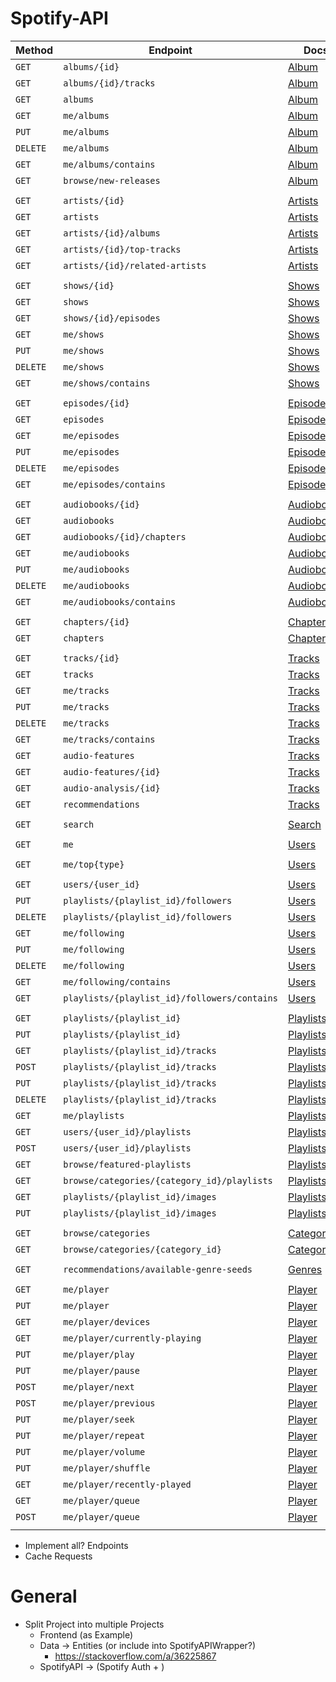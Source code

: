 # Spotify-API

| Method   | Endpoint                                     | Docs                                                                                                                                  | Implemented                                                                  | 
|----------|----------------------------------------------|---------------------------------------------------------------------------------------------------------------------------------------|------------------------------------------------------------------------------|
| `GET`    | `albums/{id}`                                | [Album](https://developer.spotify.com/documentation/web-api/reference/#/operations/get-an-album)                                      | :x:                                                                          | 
| `GET`    | `albums/{id}/tracks`                         | [Album](https://developer.spotify.com/documentation/web-api/reference/#/operations/get-multiple-albums)                               | :x:                                                                          | 
| `GET`    | `albums`                                     | [Album](https://developer.spotify.com/documentation/web-api/reference/#/operations/get-an-albums-tracks)                              | :x:                                                                          | 
| `GET`    | `me/albums`                                  | [Album](https://developer.spotify.com/documentation/web-api/reference/#/operations/get-users-saved-albums)                            | :x:                                                                          | 
| `PUT`    | `me/albums`                                  | [Album](https://developer.spotify.com/documentation/web-api/reference/#/operations/save-albums-user)                                  | :x:                                                                          | 
| `DELETE` | `me/albums`                                  | [Album](https://developer.spotify.com/documentation/web-api/reference/#/operations/remove-albums-user)                                | :x:                                                                          | 
| `GET`    | `me/albums/contains`                         | [Album](https://developer.spotify.com/documentation/web-api/reference/#/operations/check-users-saved-albums)                          | :x:                                                                          | 
| `GET`    | `browse/new-releases`                        | [Album](https://developer.spotify.com/documentation/web-api/reference/#/operations/get-new-releases)                                  | :x:                                                                          |
|||||
| `GET`    | `artists/{id}`                               | [Artists](https://developer.spotify.com/documentation/web-api/reference/#/operations/get-an-artist)                                   | :x:                                                                          |
| `GET`    | `artists`                                    | [Artists](https://developer.spotify.com/documentation/web-api/reference/#/operations/get-multiple-artists)                            | :x:                                                                          |
| `GET`    | `artists/{id}/albums`                        | [Artists](https://developer.spotify.com/documentation/web-api/reference/#/operations/get-an-artists-albums)                           | :x:                                                                          | 
| `GET`    | `artists/{id}/top-tracks`                    | [Artists](https://developer.spotify.com/documentation/web-api/reference/#/operations/get-an-artists-top-tracks)                       | :x:                                                                          | 
| `GET`    | `artists/{id}/related-artists`               | [Artists](https://developer.spotify.com/documentation/web-api/reference/#/operations/get-an-artists-related-artists)                  | :x:                                                                          | 
|||||
| `GET`    | `shows/{id}`                                 | [Shows](https://developer.spotify.com/documentation/web-api/reference/#/operations/get-a-show)                                        | :x:                                                                          |
| `GET`    | `shows`                                      | [Shows](https://developer.spotify.com/documentation/web-api/reference/#/operations/get-multiple-shows)                                | :x:                                                                          |
| `GET`    | `shows/{id}/episodes`                        | [Shows](https://developer.spotify.com/documentation/web-api/reference/#/operations/get-a-shows-episodes)                              | :x:                                                                          |
| `GET`    | `me/shows`                                   | [Shows](https://developer.spotify.com/documentation/web-api/reference/#/operations/get-users-saved-shows)                             | :x:                                                                          |
| `PUT`    | `me/shows`                                   | [Shows](https://developer.spotify.com/documentation/web-api/reference/#/operations/save-shows-user)                                   | :x:                                                                          |
| `DELETE` | `me/shows`                                   | [Shows](https://developer.spotify.com/documentation/web-api/reference/#/operations/remove-shows-user)                                 | :x:                                                                          |
| `GET`    | `me/shows/contains`                          | [Shows](https://developer.spotify.com/documentation/web-api/reference/#/operations/check-users-saved-shows)                           | :x:                                                                          |
|||||
| `GET`    | `episodes/{id}`                              | [Episodes](https://developer.spotify.com/documentation/web-api/reference/#/operations/get-an-episode)                                 | :x:                                                                          |
| `GET`    | `episodes`                                   | [Episodes](https://developer.spotify.com/documentation/web-api/reference/#/operations/get-multiple-episodes)                          | :x:                                                                          |
| `GET`    | `me/episodes`                                | [Episodes](https://developer.spotify.com/documentation/web-api/reference/#/operations/get-users-saved-episodes)                       | :x:                                                                          |
| `PUT`    | `me/episodes`                                | [Episodes](https://developer.spotify.com/documentation/web-api/reference/#/operations/save-episodes-user)                             | :x:                                                                          |
| `DELETE` | `me/episodes`                                | [Episodes](https://developer.spotify.com/documentation/web-api/reference/#/operations/remove-episodes-user)                           | :x:                                                                          |
| `GET`    | `me/episodes/contains`                       | [Episodes](https://developer.spotify.com/documentation/web-api/reference/#/operations/check-users-saved-episodes)                     | :x:                                                                          |
|||||
| `GET`    | `audiobooks/{id}`                            | [Audiobooks](https://developer.spotify.com/documentation/web-api/reference/#/operations/get-an-audiobook)                             | :x:                                                                          |
| `GET`    | `audiobooks`                                 | [Audiobooks](https://developer.spotify.com/documentation/web-api/reference/#/operations/get-multiple-audiobooks)                      | :x:                                                                          |
| `GET`    | `audiobooks/{id}/chapters`                   | [Audiobooks](https://developer.spotify.com/documentation/web-api/reference/#/operations/get-audiobook-chapters)                       | :x:                                                                          |
| `GET`    | `me/audiobooks`                              | [Audiobooks](https://developer.spotify.com/documentation/web-api/reference/#/operations/get-users-saved-audiobooks)                   | :x:                                                                          |
| `PUT`    | `me/audiobooks`                              | [Audiobooks](https://developer.spotify.com/documentation/web-api/reference/#/operations/save-audiobooks-user)                         | :x:                                                                          |
| `DELETE` | `me/audiobooks`                              | [Audiobooks](https://developer.spotify.com/documentation/web-api/reference/#/operations/remove-audiobooks-user)                       | :x:                                                                          |
| `GET`    | `me/audiobooks/contains`                     | [Audiobooks](https://developer.spotify.com/documentation/web-api/reference/#/operations/check-users-saved-audiobooks)                 | :x:                                                                          |
|||||
| `GET`    | `chapters/{id}`                              | [Chapter](https://developer.spotify.com/documentation/web-api/reference/#/operations/get-a-chapter)                                   | :x:                                                                          |
| `GET`    | `chapters`                                   | [Chapter](https://developer.spotify.com/documentation/web-api/reference/#/operations/get-several-chapters)                            | :x:                                                                          |
|||||
| `GET`    | `tracks/{id}`                                | [Tracks](https://developer.spotify.com/documentation/web-api/reference/#/operations/get-track)                                        | :x:                                                                          |
| `GET`    | `tracks`                                     | [Tracks](https://developer.spotify.com/documentation/web-api/reference/#/operations/get-several-tracks)                               | :x:                                                                          |
| `GET`    | `me/tracks`                                  | [Tracks](https://developer.spotify.com/documentation/web-api/reference/#/operations/get-users-saved-tracks)                           | :x:                                                                          |
| `PUT`    | `me/tracks`                                  | [Tracks](https://developer.spotify.com/documentation/web-api/reference/#/operations/save-tracks-user)                                 | :x:                                                                          |
| `DELETE` | `me/tracks`                                  | [Tracks](https://developer.spotify.com/documentation/web-api/reference/#/operations/remove-tracks-user)                               | :x:                                                                          |
| `GET`    | `me/tracks/contains`                         | [Tracks](https://developer.spotify.com/documentation/web-api/reference/#/operations/check-users-saved-tracks)                         | :x:                                                                          |
| `GET`    | `audio-features`                             | [Tracks](https://developer.spotify.com/documentation/web-api/reference/#/operations/get-several-audio-features)                       | :x:                                                                          |
| `GET`    | `audio-features/{id}`                        | [Tracks](https://developer.spotify.com/documentation/web-api/reference/#/operations/get-audio-features)                               | :x:                                                                          |
| `GET`    | `audio-analysis/{id}`                        | [Tracks](https://developer.spotify.com/documentation/web-api/reference/#/operations/get-audio-analysis)                               | :x:                                                                          |
| `GET`    | `recommendations`                            | [Tracks](https://developer.spotify.com/documentation/web-api/reference/#/operations/get-recommendations)                              | :x:                                                                          |
|||||
| `GET`    | `search`                                     | [Search](https://developer.spotify.com/documentation/web-api/reference/#/operations/search)                                           | :x:                                                                          |
|||||
| `GET`    | `me`                                         | [Users](https://developer.spotify.com/documentation/web-api/reference/#/operations/get-current-users-profile)                         | `UserCurrentUserService::getProfile`                                         |
| `GET`    | `me/top{type}`                               | [Users](https://developer.spotify.com/documentation/web-api/reference/#/operations/get-users-top-artists-and-tracks)                  | `UserCurrentUserService::getTopArtists UserCurrentUserService::getTopTracks` |
| `GET`    | `users/{user_id}`                            | [Users](https://developer.spotify.com/documentation/web-api/reference/#/operations/get-users-profile)                                 | `UserService::get`                                                           |
| `PUT`    | `playlists/{playlist_id}/followers`          | [Users](https://developer.spotify.com/documentation/web-api/reference/#/operations/follow-playlist)                                   | `UserCurrentUserService::followPlaylist`                                                |
| `DELETE` | `playlists/{playlist_id}/followers`          | [Users](https://developer.spotify.com/documentation/web-api/reference/#/operations/unfollow-playlist)                                 | `UserCurrentUserService::unfollowPlaylist`                                              |
| `GET`    | `me/following`                               | [Users](https://developer.spotify.com/documentation/web-api/reference/#/operations/get-followed)                                      | `UserCurrentUserService::getFollowedArtists`                                 |
| `PUT`    | `me/following`                               | [Users](https://developer.spotify.com/documentation/web-api/reference/#/operations/follow-artists-users)                              | :x:                                                                          |
| `DELETE` | `me/following`                               | [Users](https://developer.spotify.com/documentation/web-api/reference/#/operations/unfollow-artists-users)                            | :x:                                                                          |
| `GET`    | `me/following/contains`                      | [Users](https://developer.spotify.com/documentation/web-api/reference/#/operations/check-current-user-follows)                        | `UserCurrentUserService::isFollowingByType`                                  |
| `GET`    | `playlists/{playlist_id}/followers/contains` | [Users](https://developer.spotify.com/documentation/web-api/reference/#/operations/check-if-user-follows-playlist)                    | :x:                                                                          |
|||||
| `GET`    | `playlists/{playlist_id}`                    | [Playlists](https://developer.spotify.com/documentation/web-api/reference/#/operations/get-playlist)                                  | `PlaylistService::get`                                                       |
| `PUT`    | `playlists/{playlist_id}`                    | [Playlists](https://developer.spotify.com/documentation/web-api/reference/#/operations/change-playlist-details)                       | :x:                                                                          |
| `GET`    | `playlists/{playlist_id}/tracks`             | [Playlists](https://developer.spotify.com/documentation/web-api/reference/#/operations/get-playlists-tracks)                          | :x:                                                                          |
| `POST`   | `playlists/{playlist_id}/tracks`             | [Playlists](https://developer.spotify.com/documentation/web-api/reference/#/operations/add-tracks-to-playlist)                        | :x:                                                                          |
| `PUT`    | `playlists/{playlist_id}/tracks`             | [Playlists](https://developer.spotify.com/documentation/web-api/reference/#/operations/reorder-or-replace-playlists-tracks)           | :x:                                                                          |
| `DELETE` | `playlists/{playlist_id}/tracks`             | [Playlists](https://developer.spotify.com/documentation/web-api/reference/#/operations/remove-tracks-playlist)                        | :x:                                                                          |
| `GET`    | `me/playlists`                               | [Playlists](https://developer.spotify.com/documentation/web-api/reference/#/operations/get-a-list-of-current-users-playlists)         | :x:                                                                          |
| `GET`    | `users/{user_id}/playlists`                  | [Playlists](https://developer.spotify.com/documentation/web-api/reference/#/operations/get-list-users-playlists)                      | :x:                                                                          |
| `POST`   | `users/{user_id}/playlists`                  | [Playlists](https://developer.spotify.com/documentation/web-api/reference/#/operations/create-playlist)                               | :x:                                                                          |
| `GET`    | `browse/featured-playlists`                  | [Playlists](https://developer.spotify.com/documentation/web-api/reference/#/operations/get-featured-playlists)                        | :x:                                                                          |
| `GET`    | `browse/categories/{category_id}/playlists`  | [Playlists](https://developer.spotify.com/documentation/web-api/reference/#/operations/get-a-categories-playlists)                    | :x:                                                                          |
| `GET`    | `playlists/{playlist_id}/images`             | [Playlists](https://developer.spotify.com/documentation/web-api/reference/#/operations/get-playlist-cover)                            | :x:                                                                          |
| `PUT`    | `playlists/{playlist_id}/images`             | [Playlists](https://developer.spotify.com/documentation/web-api/reference/#/operations/upload-custom-playlist-cover)                  | :x:                                                                          |
|||||
| `GET`    | `browse/categories`                          | [Categories](https://developer.spotify.com/documentation/web-api/reference/#/operations/get-categories)                               | :x:                                                                          |
| `GET`    | `browse/categories/{category_id}`            | [Categories](https://developer.spotify.com/documentation/web-api/reference/#/operations/get-a-category)                               | :x:                                                                          |
|||||
| `GET`    | `recommendations/available-genre-seeds`      | [Genres](https://developer.spotify.com/documentation/web-api/reference/#/operations/get-a-category)                                   | :x:                                                                          |
|||||
| `GET`    | `me/player`                                  | [Player](https://developer.spotify.com/documentation/web-api/reference/#/operations/get-information-about-the-users-current-playback) | :x:                                                                          | 
| `PUT`    | `me/player`                                  | [Player](https://developer.spotify.com/documentation/web-api/reference/#/operations/transfer-a-users-playback)                        | :x:                                                                          | 
| `GET`    | `me/player/devices`                          | [Player](https://developer.spotify.com/documentation/web-api/reference/#/operations/get-a-users-available-devices)                    | :x:                                                                          | 
| `GET`    | `me/player/currently-playing`                | [Player](https://developer.spotify.com/documentation/web-api/reference/#/operations/get-the-users-currently-playing-track)            | :x:                                                                          | 
| `PUT`    | `me/player/play`                             | [Player](https://developer.spotify.com/documentation/web-api/reference/#/operations/start-a-users-playback)                           | :x:                                                                          | 
| `PUT`    | `me/player/pause`                            | [Player](https://developer.spotify.com/documentation/web-api/reference/#/operations/pause-a-users-playback)                           | :x:                                                                          | 
| `POST`   | `me/player/next`                             | [Player](https://developer.spotify.com/documentation/web-api/reference/#/operations/skip-users-playback-to-next-track)                | :x:                                                                          | 
| `POST`   | `me/player/previous`                         | [Player](https://developer.spotify.com/documentation/web-api/reference/#/operations/skip-users-playback-to-previous-track)            | :x:                                                                          | 
| `PUT`    | `me/player/seek`                             | [Player](https://developer.spotify.com/documentation/web-api/reference/#/operations/seek-to-position-in-currently-playing-track)      | :x:                                                                          | 
| `PUT`    | `me/player/repeat`                           | [Player](https://developer.spotify.com/documentation/web-api/reference/#/operations/set-repeat-mode-on-users-playback)                | :x:                                                                          | 
| `PUT`    | `me/player/volume`                           | [Player](https://developer.spotify.com/documentation/web-api/reference/#/operations/set-volume-for-users-playback)                    | :x:                                                                          | 
| `PUT`    | `me/player/shuffle`                          | [Player](https://developer.spotify.com/documentation/web-api/reference/#/operations/toggle-shuffle-for-users-playback)                | :x:                                                                          | 
| `GET`    | `me/player/recently-played`                  | [Player](https://developer.spotify.com/documentation/web-api/reference/#/operations/get-recently-played)                              | :x:                                                                          | 
| `GET`    | `me/player/queue`                            | [Player](https://developer.spotify.com/documentation/web-api/reference/#/operations/get-queue)                                        | :x:                                                                          | 
| `POST`   | `me/player/queue`                            | [Player](https://developer.spotify.com/documentation/web-api/reference/#/operations/add-to-queue)                                     | :x:                                                                          | 
|||||


- Implement all? Endpoints 
- Cache Requests

# General
- Split Project into multiple Projects
  - Frontend (as Example) 
  - Data -> Entities (or include into SpotifyAPIWrapper?)
    - https://stackoverflow.com/a/36225867
  - SpotifyAPI -> (Spotify Auth + )

